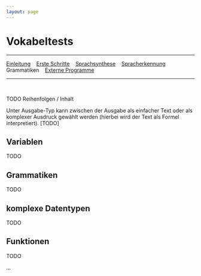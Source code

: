 ```yaml
---
layout: page
---
```

# Vokabeltests
---
[Einleitung](/tutorials.html) &nbsp;&nbsp; [Erste Schritte](ersteschritte.html) &nbsp;&nbsp; [Sprachsynthese](sprachsynthese.html) &nbsp;&nbsp; [Spracherkennung](spracherkennung.html) &nbsp;&nbsp; Grammatiken &nbsp;&nbsp; [Externe Programme](extprogramme.html)

---
&nbsp;

TODO Reihenfolgen / Inhalt

Unter Ausgabe-Typ kann zwischen der Ausgabe als einfacher Text oder als komplexer Ausdruck gewählt werden (hierbei wird der Text als Formel interpretiert). [TODO]

## Variablen
TODO

## Grammatiken
TODO

## komplexe Datentypen
TODO

## Funktionen
TODO

...

